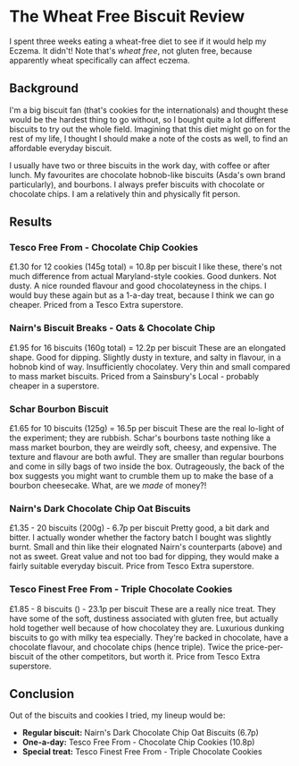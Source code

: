 # The Wheat Free Biscuit Review

I spent three weeks eating a wheat-free diet to see if it would help my Eczema. It didn't! Note that's *wheat free*, not gluten free, because apparently wheat specifically can affect eczema.


## Background

I'm a big biscuit fan (that's cookies for the internationals) and thought these would be the hardest thing to go without, so I bought quite a lot different biscuits to try out the whole field. Imagining that this diet might go on for the rest of my life, I thought I should make a note of the costs as well, to find an affordable everyday biscuit.

I usually have two or three biscuits in the work day, with coffee or after lunch. My favourites are chocolate hobnob-like biscuits (Asda's own brand particularly), and bourbons. I always prefer biscuits with chocolate or chocolate chips. I am a relatively thin and physically fit person.


## Results

### Tesco Free From - Chocolate Chip Cookies

£1.30 for 12 cookies (145g total) = 10.8p per biscuit
I like these, there's not much difference from actual Maryland-style cookies. Good dunkers. Not dusty. A nice rounded flavour and good chocolateyness in the chips. I would buy these again but as a 1-a-day treat, because I think we can go cheaper. Priced from a Tesco Extra superstore.


### Nairn's Biscuit Breaks - Oats & Chocolate Chip

£1.95 for 16 biscuits (160g total) = 12.2p per biscuit
These are an elongated shape. Good for dipping. Slightly dusty in texture, and salty in flavour, in a hobnob kind of way. Insufficiently chocolatey. Very thin and small compared to mass market biscuits. Priced from a Sainsbury's Local - probably cheaper in a superstore.


### Schar Bourbon Biscuit

£1.65 for 10 biscuits (125g) = 16.5p per biscuit
These are the real lo-light of the experiment; they are rubbish. Schar's bourbons taste nothing like a mass market bourbon, they are weirdly soft, cheesy, and expensive. The texture and flavour are both awful. They are smaller than regular bourbons and come in silly bags of two inside the box. Outrageously, the back of the box suggests you might want to crumble them up to make the base of a bourbon cheesecake. What, are we *made* of money?!


### Nairn's Dark Chocolate Chip Oat Biscuits 

£1.35 - 20 biscuits (200g) - 6.7p per biscuit
Pretty good, a bit dark and bitter. I actually wonder whether the factory batch I bought was slightly burnt. Small and thin like their elognated Nairn's counterparts (above) and not as sweet. Great value and not too bad for dipping, they would make a fairly suitable everyday biscuit. Price from Tesco Extra superstore.


### Tesco Finest Free From - Triple Chocolate Cookies

£1.85 - 8 biscuits () - 23.1p per biscuit
These are a really nice treat. They have some of the soft, dustiness associated with gluten free, but actually hold together well because of how chocolatey they are. Luxurious dunking biscuits to go with milky tea especially. They're backed in chocolate, have a chocolate flavour, and chocolate chips (hence triple). Twice the price-per-biscuit of the other competitors, but worth it. Price from Tesco Extra superstore.


## Conclusion

Out of the biscuits and cookies I tried, my lineup would be:

 + **Regular biscuit:** Nairn's Dark Chocolate Chip Oat Biscuits (6.7p)
 + **One-a-day:** Tesco Free From - Chocolate Chip Cookies (10.8p)
 + **Special treat:** Tesco Finest Free From - Triple Chocolate Cookies
